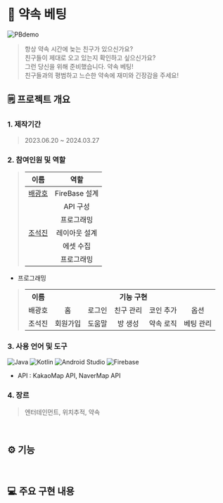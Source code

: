 # 📱 약속 베팅
![PBdemo](https://github.com/cho-stone/Promise-bet/assets/74195857/430259e7-1cd6-459e-927d-1d16f836145b)
> 항상 약속 시간에 늦는 친구가 있으신가요?  
> 친구들이 제대로 오고 있는지 확인하고 싶으신가요?  
> 그런 당신을 위해 준비했습니다. 약속 베팅!  
> 친구들과의 평범하고 느슨한 약속에 재미와 긴장감을 주세요!  
## 🗒 프로젝트 개요
### 1. 제작기간
> 2023.06.20 ~ 2024.03.27
### 2. 참여인원 및 역할
> |이름|역할|
> |:------:|:---:|
> |[배광호](https://github.com/kangho1117)|FireBase 설계|
> | |API 구성|
> | |프로그래밍|
> |[조석진](https://github.com/cho-stone)|레이아웃 설계|
> | |에셋 수집|
> | |프로그래밍|
* 프로그래밍
> <table>
>  <tr>
>    <th align="center">이름</th>
>    <th colspan="5" align="center">기능 구현</th>
>  </tr>
>  <tr>
>    <td align="center">배광호</td>
>    <td align="center">홈</td>
>    <td align="center">로그인</td>
>    <td align="center">친구 관리</td>
>    <td align="center">코인 추가</td>
>    <td align="center">옵션</td>
>  </tr>
>  <tr>
>    <td align="center">조석진</td>
>    <td align="center">회원가입</td>
>    <td align="center">도움말</td>
>    <td align="center">방 생성</td>
>    <td align="center">약속 로직</td>
>    <td align="center">베팅 관리</td>
>  </tr>
> </table>

### 3. 사용 언어 및 도구
![Java](https://img.shields.io/badge/java-%23ED8B00.svg?style=for-the-badge&logo=openjdk&logoColor=white) ![Kotlin](https://img.shields.io/badge/kotlin-%237F52FF.svg?style=for-the-badge&logo=kotlin&logoColor=white) ![Android Studio](https://img.shields.io/badge/android%20studio-346ac1?style=for-the-badge&logo=android%20studio&logoColor=white) ![Firebase](https://img.shields.io/badge/firebase-a08021?style=for-the-badge&logo=firebase&logoColor=ffcd34)  
* API : KakaoMap API, NaverMap API
### 4. 장르
> 엔터테인먼트, 위치추적, 약속
<br>

## ⚙ 기능
<br>

## 💻 주요 구현 내용
